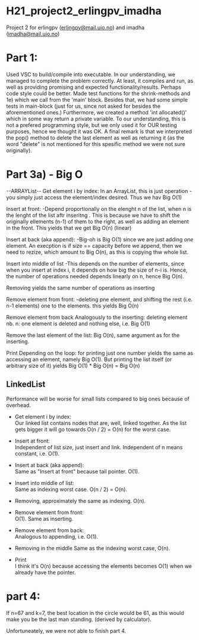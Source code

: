 # H21_project2_erlingpv_imadha
Project 2 for erlingpv (erlingpv@mail.uio.no) and imadha (imadha@mail.uio.no)



# Part 1: 
Used VSC to build/compile into executable. In our understanding, we managed to complete the problem correctly. 
At least, it compiles and run, as well as providing promising and expected functionality/results. 
Perhaps code style could be better. Made test functions for the shrink-methods and 1e) which we call from the 'main' block. 
Besides that, we had some simple tests in main-block (just for us, since not asked for besides the aforementioned ones.) Furthermore,
we created a method 'int allocated()' which in some way return a private variable. To our understanding, this is not a prefered programming style, 
but we only used it for OUR testing purposes, hence we thought it was OK. A final remark is that we interpreted the
pop() method to delete the last element as well as returning it (as the word "delete" is not mentioned for this spesific method
we were not sure originally). 




# Part 3a) - Big O  

--ARRAYList--
Get element i by index: In an ArrayList, this is just operation - you simply just access the element/index desired.
Thus we hav Big O(1)

Insert at front: 
-Depend proportionally on the elenght n of the list, when n is the lenght of the list aftr inseritng
. This is because we have to shift the originally ellements (n-1) of them to the right, as well as adding an element
in the front. This yields that we get Big O(n) (linear)

Insert at back (aka append): 
-Big-oh is Big O(1) since we are just adding _one_ element. An execption is if size == capacity before we append, then
we need to rezize, which amount to Big O(n), as this is copying thw whole list. 

Insert into middle of list
-This depends on the number of elements, since when you insert at index i, it depends on how big the size of
n-i is. Hence, the number of operations needed depends linearly on n, hence Big O(n). 

Removing yields the same number of operations as inserting

Remove element from front:
-deleting pne element, and shifting the rest (i.e. n-1 elements) one to the elements. this yields Big O(n)

Remove element from back
Analogously to the inserting:
deleting element nb. n: one element is deleted and nothing else, i.e. Big O(1)

Remove the last element of the list:
Big O(n), same argument as for the inserting. 

Print
Depending on the loop: for printing just one number yields the same as accessing an element, namely Big O(1). 
But printing the list itself (or arbitrary size of it) yields Big O(1) * Big O(n) = Big O(n)


## LinkedList
Performance will be worse for small lists compared to big ones because of overhead. 
- Get element i by index:  
Our linked list contains nodes that are, well, linked together. 
As the list gets bigger it will go towards O(n / 2) = O(n) for the worst case. 


- Insert at front:  
Independent of list size, just insert and link. 
Independent of n means constant, i.e. O(1). 


- Insert at back (aka append):  
Same as "Insert at front" because tail pointer. O(1). 


- Insert into middle of list:  
Same as indexing worst case. O(n / 2) = O(n). 


- Removing, approximately the same as indexing. O(n). 


- Remove element from front:  
O(1). Same as inserting. 


- Remove element from back:  
Analogous to appending, i.e. O(1). 


- Removing in the middle
Same as the indexing worst case, O(n). 


- Print  
I think it's O(n) because accessing the elements becomes O(1) when we already have the pointer. 




# part 4: 
If n=67 and k=7, the best location in the circle would be 61, as this would make you be the last man standing.
(derived by calculator). 





Unfortuneately, we were not able to finish part 4. 


